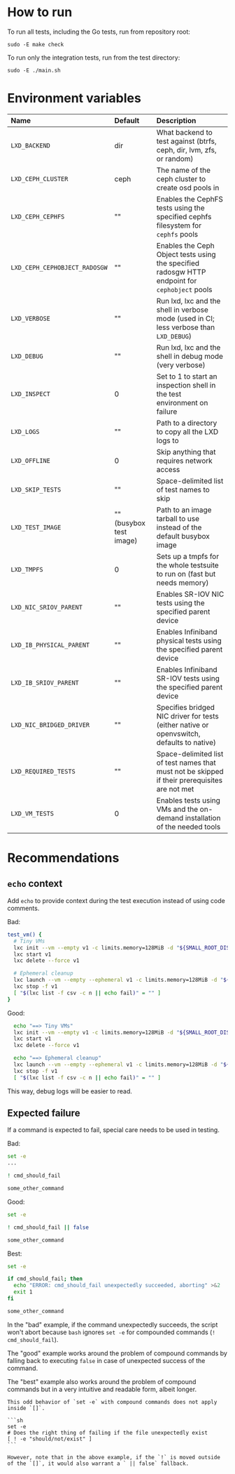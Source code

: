 # How to run

To run all tests, including the Go tests, run from repository root:

    sudo -E make check

To run only the integration tests, run from the test directory:

    sudo -E ./main.sh

# Environment variables

Name                           | Default                   | Description
:--                            | :---                      | :----------
`LXD_BACKEND`                  | dir                       | What backend to test against (btrfs, ceph, dir, lvm, zfs, or random)
`LXD_CEPH_CLUSTER`             | ceph                      | The name of the ceph cluster to create osd pools in
`LXD_CEPH_CEPHFS`              | ""                        | Enables the CephFS tests using the specified cephfs filesystem for `cephfs` pools
`LXD_CEPH_CEPHOBJECT_RADOSGW`  | ""                        | Enables the Ceph Object tests using the specified radosgw HTTP endpoint for `cephobject` pools
`LXD_VERBOSE`                  | ""                        | Run lxd, lxc and the shell in verbose mode (used in CI; less verbose than `LXD_DEBUG`)
`LXD_DEBUG`                    | ""                        | Run lxd, lxc and the shell in debug mode (very verbose)
`LXD_INSPECT`                  | 0                         | Set to 1 to start an inspection shell in the test environment on failure
`LXD_LOGS`                     | ""                        | Path to a directory to copy all the LXD logs to
`LXD_OFFLINE`                  | 0                         | Skip anything that requires network access
`LXD_SKIP_TESTS`               | ""                        | Space-delimited list of test names to skip
`LXD_TEST_IMAGE`               | "" (busybox test image)   | Path to an image tarball to use instead of the default busybox image
`LXD_TMPFS`                    | 0                         | Sets up a tmpfs for the whole testsuite to run on (fast but needs memory)
`LXD_NIC_SRIOV_PARENT`         | ""                        | Enables SR-IOV NIC tests using the specified parent device
`LXD_IB_PHYSICAL_PARENT`       | ""                        | Enables Infiniband physical tests using the specified parent device
`LXD_IB_SRIOV_PARENT`          | ""                        | Enables Infiniband SR-IOV tests using the specified parent device
`LXD_NIC_BRIDGED_DRIVER`       | ""                        | Specifies bridged NIC driver for tests (either native or openvswitch, defaults to native)
`LXD_REQUIRED_TESTS`           | ""                        | Space-delimited list of test names that must not be skipped if their prerequisites are not met
`LXD_VM_TESTS`                 | 0                         | Enables tests using VMs and the on-demand installation of the needed tools

# Recommendations

## `echo` context

Add `echo` to provide context during the test execution instead of using code comments.

Bad:

```sh
test_vm() {
  # Tiny VMs
  lxc init --vm --empty v1 -c limits.memory=128MiB -d "${SMALL_ROOT_DISK}"
  lxc start v1
  lxc delete --force v1

  # Ephemeral cleanup
  lxc launch --vm --empty --ephemeral v1 -c limits.memory=128MiB -d "${SMALL_ROOT_DISK}"
  lxc stop -f v1
  [ "$(lxc list -f csv -c n || echo fail)" = "" ]
}
```

Good:

```sh
  echo "==> Tiny VMs"
  lxc init --vm --empty v1 -c limits.memory=128MiB -d "${SMALL_ROOT_DISK}"
  lxc start v1
  lxc delete --force v1

  echo "==> Ephemeral cleanup"
  lxc launch --vm --empty --ephemeral v1 -c limits.memory=128MiB -d "${SMALL_ROOT_DISK}"
  lxc stop -f v1
  [ "$(lxc list -f csv -c n || echo fail)" = "" ]
```

This way, debug logs will be easier to read.

## Expected failure

If a command is expected to fail, special care needs to be used in testing.

Bad:

```sh
set -e
...

! cmd_should_fail

some_other_command
```

Good:

```sh
set -e

! cmd_should_fail || false

some_other_command
```

Best:

```sh
set -e

if cmd_should_fail; then
  echo "ERROR: cmd_should_fail unexpectedly succeeded, aborting" >&2
  exit 1
fi

some_other_command
```

In the "bad" example, if the command unexpectedly succeeds, the script won't
abort because `bash` ignores `set -e` for compounded commands (`!
cmd_should_fail`).

The "good" example works around the problem of compound commands by falling
back to executing `false` in case of unexpected success of the command.

The "best" example also works around the problem of compound commands but in a
very intuitive and readable form, albeit longer.

````{note}
This odd behavior of `set -e` with compound commands does not apply inside `[]`.

```sh
set -e
# Does the right thing of failing if the file unexpectedly exist
[ ! -e "should/not/exist" ]
```

However, note that in the above example, if the `!` is moved outside of the `[]`, it would also warrant a ` || false` fallback.
````
